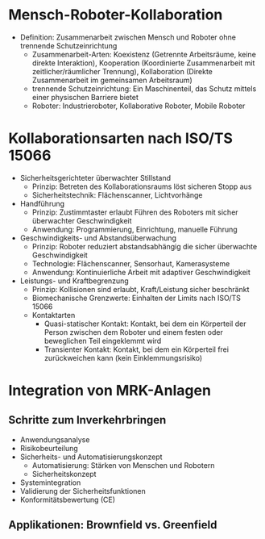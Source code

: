 # Mensch-Roboter-Kollaboration 
- Definition: Zusammenarbeit zwischen Mensch und Roboter ohne trennende Schutzeinrichtung 
	- Zusammenarbeit-Arten: Koexistenz (Getrennte Arbeitsräume, keine direkte Interaktion), Kooperation (Koordinierte Zusammenarbeit mit zeitlicher/räumlicher Trennung), Kollaboration (Direkte Zusammenarbeit im gemeinsamen Arbeitsraum) 
	- trennende Schutzeinrichtung: Ein Maschinenteil, das Schutz mittels einer physischen Barriere bietet 
	- Roboter: Industrieroboter, Kollaborative Roboter, Mobile Roboter 


# Kollaborationsarten nach ISO/TS 15066 
- Sicherheitsgerichteter überwachter Stillstand 
	- Prinzip: Betreten des Kollaborationsraums löst sicheren Stopp aus 
	- Sicherheitstechnik: Flächenscanner, Lichtvorhänge 
- Handführung 
	- Prinzip: Zustimmtaster erlaubt Führen des Roboters mit sicher überwachter Geschwindigkeit 
	- Anwendung: Programmierung, Einrichtung, manuelle Führung 
- Geschwindigkeits- und Abstandsüberwachung 
	- Prinzip: Roboter reduziert abstandsabhängig die sicher überwachte Geschwindigkeit 
	- Technologie: Flächenscanner, Sensorhaut, Kamerasysteme 
	- Anwendung: Kontinuierliche Arbeit mit adaptiver Geschwindigkeit 
- Leistungs- und Kraftbegrenzung 
	- Prinzip: Kollisionen sind erlaubt, Kraft/Leistung sicher beschränkt 
	- Biomechanische Grenzwerte: Einhalten der Limits nach ISO/TS 15066 
	- Kontaktarten 
		- Quasi-statischer Kontakt: Kontakt, bei dem ein Körperteil der Person zwischen dem Roboter und einem festen oder beweglichen Teil eingeklemmt wird 
		- Transienter Kontakt: Kontakt, bei dem ein Körperteil frei zurückweichen kann (kein Einklemmungsrisiko) 


# Integration von MRK-Anlagen 
## Schritte zum Inverkehrbringen 
- Anwendungsanalyse 
- Risikobeurteilung 
- Sicherheits- und Automatisierungskonzept 
	- Automatisierung: Stärken von Menschen und Robotern 
	- Sicherheitskonzept 
- Systemintegration 
- Validierung der Sicherheitsfunktionen 
- Konformitätsbewertung (CE) 

## Applikationen: Brownfield vs. Greenfield 
